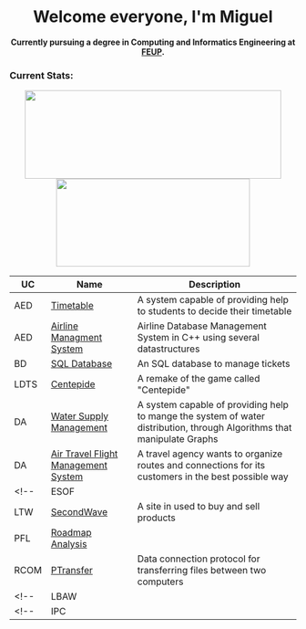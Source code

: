 <h1 align="center"> Welcome everyone, I'm Miguel </h1>

<p align="center" style="font-weight:bold;">
    Currently pursuing a degree in Computing and Informatics Engineering at <a href="https://www.fe.up.pt">FEUP</a>.
</p>

### Current Stats:

<p align="center">
 <img width="450" height="155" align="center" src="https://github-readme-stats.vercel.app/api?username=Miteus2004&hide=prs&count_private=true&show_icons=true&theme=github_dark">
 <img width="340" height="154" align="center" src="https://github-readme-stats.vercel.app/api/top-langs/?username=Miteus2004&layout=compact&theme=github_dark&hide=Makefile,Cmake,Shell,Starlark,M4,Html,teX&line_height=27">
</p>

| UC   | Name      | Description                                                                                                                                                   
|------|-----------|---------------------------------------------------------------------------------------------------------------------------------------------------------------
| AED  | [Timetable](https://github.com/Miteus2004/AED-PROJ1)    | A system capable of providing help to students to decide their timetable|
| AED  | [Airline Managment System](https://github.com/Miteus2004/AED-PROJ2)    | Airline Database Management System in C++ using several datastructures  |
| BD   | [SQL Database](https://github.com/Miteus2004/BD)    | An SQL database to manage tickets |
| LDTS | [Centepide](https://github.com/Miteus2004/LDTS)    | A remake of the game called "Centepide" |
| DA   | [Water Supply Management](https://github.com/Miteus2004/DA-PROJ2)  | A system capable of providing help to mange the system of water distribution, through Algorithms that manipulate Graphs                |
| DA   | [Air Travel Flight Management System](https://github.com/Miteus2004/DA-PROJ2)  | A travel agency wants to organize routes and connections for its customers in the best possible way                |
<!--| ESOF | []()     | An app that helps students agend trips together |-->
| LTW  | [SecondWave](https://github.com/Miteus2004/LTW) | A site in used to buy and sell products          |
| PFL  | [Roadmap Analysis](https://github.com/Miteus2004/PFL-PROJ1)     |                                           | 
| RCOM | [PTransfer](https://github.com/Miteus2004/RCOM.proj2)     |  Data connection protocol for transferring files between two computers                                                               |
<!--| LBAW | | A Q and A site to the students and professors of the University of Porto |-->
<!--| IPC  | |   |-->
